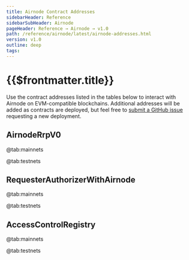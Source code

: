 ```yaml
---
title: Airnode Contract Addresses
sidebarHeader: Reference
sidebarSubHeader: Airnode
pageHeader: Reference → Airnode → v1.0
path: /reference/airnode/latest/airnode-addresses.html
version: v1.0
outline: deep
tags:
---
```


<VersionWarning/>

<PageHeader/>

<SearchHighlight/>

# {{$frontmatter.title}}

Use the contract addresses listed in the tables below to interact with Airnode
on EVM-compatible blockchains. Additional addresses will be added as contracts
are deployed, but feel free to
[submit a GitHub issue](https://github.com/api3dao/airnode/issues) requesting a
new deployment.

## AirnodeRrpV0

<Tabs>

@tab:mainnets

<ContractAddresses type="mainnet" contractName="AirnodeRrpV0" ignoreTabsSlot="true"/>

@tab:testnets

<ContractAddresses type="testnet" contractName="AirnodeRrpV0"  ignoreTabsSlot="true"/>

</Tabs>

## RequesterAuthorizerWithAirnode

<Tabs>

@tab:mainnets

<ContractAddresses type="mainnet" contractName="RequesterAuthorizerWithAirnode"  ignoreTabsSlot="true"/>

@tab:testnets

<ContractAddresses type="testnet" contractName="RequesterAuthorizerWithAirnode"  ignoreTabsSlot="true"/>

</Tabs>

## AccessControlRegistry

<Tabs>

@tab:mainnets

<ContractAddresses type="mainnet" contractName="AccessControlRegistry"  ignoreTabsSlot="true"/>

@tab:testnets

<ContractAddresses type="testnet" contractName="AccessControlRegistry"  ignoreTabsSlot="true"/>

</Tabs>
